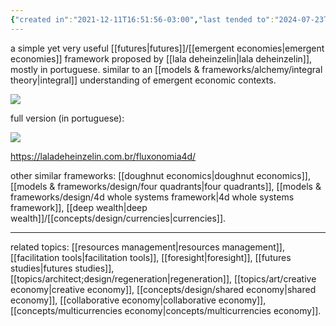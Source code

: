 ```yaml
---
{"created in":"2021-12-11T16:51:56-03:00","last tended to":"2024-07-23T01:45:00-03:00","aliases":["fluxonomia 4d"],"tags":["framework","🌿","futures","economics"],"dg-publish":true,"permalink":"/models-and-frameworks/design/fluxonomy-4d/","dgPassFrontmatter":true,"created":"2021-12-11T16:51:56.742-03:00","updated":"2024-09-02T15:13:33.139-03:00"}
---
```


a simple yet very useful [[futures\|futures]]/[[emergent economies\|emergent economies]] framework proposed by [[lala deheinzelin\|lala deheinzelin]], mostly in portuguese. similar to an [[models & frameworks/alchemy/integral theory\|integral]] understanding of emergent economic contexts.

<!--![fluxonomy 4d.png](/img/user/images/models%20&%20frameworks/fluxonomy%204d.png)-->
![](https://i.imgur.com/yJtDY7U.png)

full version (in portuguese):

<!--![fluxonomia 4d.png](/img/user/assets/fluxonomia%204d.png)-->
![](https://i.imgur.com/v9flYo2.png)


https://laladeheinzelin.com.br/fluxonomia4d/

other similar frameworks: [[doughnut economics\|doughnut economics]], [[models & frameworks/design/four quadrants\|four quadrants]], [[models & frameworks/design/4d whole systems framework\|4d whole systems framework]], [[deep wealth\|deep wealth]]/[[concepts/design/currencies\|currencies]].

---
related topics: [[resources management\|resources management]], [[facilitation tools\|facilitation tools]], [[foresight\|foresight]], [[futures studies\|futures studies]], [[topics/architect;design/regeneration\|regeneration]], [[topics/art/creative economy\|creative economy]], [[concepts/design/shared economy\|shared economy]], [[collaborative economy\|collaborative economy]], [[concepts/multicurrencies economy\|concepts/multicurrencies economy]].